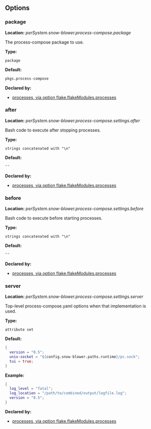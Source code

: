 ## Options

### package
**Location:** *perSystem.snow-blower.process-compose.package*

The process-compose package to use.

**Type:**

`package`

**Default:**
```nix
pkgs.process-compose
```

**Declared by:**

- [processes, via option flake.flakeModules.processes](https://github.com/use-the-fork/snow-blower/tree/main/modules/processes/default.nix)


### after
**Location:** *perSystem.snow-blower.process-compose.settings.after*

Bash code to execute after stopping processes.

**Type:**

`strings concatenated with "\n"`

**Default:**
```nix
""
```

**Declared by:**

- [processes, via option flake.flakeModules.processes](https://github.com/use-the-fork/snow-blower/tree/main/modules/processes/default.nix)


### before
**Location:** *perSystem.snow-blower.process-compose.settings.before*

Bash code to execute before starting processes.

**Type:**

`strings concatenated with "\n"`

**Default:**
```nix
""
```

**Declared by:**

- [processes, via option flake.flakeModules.processes](https://github.com/use-the-fork/snow-blower/tree/main/modules/processes/default.nix)


### server
**Location:** *perSystem.snow-blower.process-compose.settings.server*

Top-level process-compose.yaml options when that implementation is used.


**Type:**

`attribute set`

**Default:**
```nix
{
  version = "0.5";
  unix-socket = "${config.snow-blower.paths.runtime}/pc.sock";
  tui = true;
}

```

**Example:**

```nix
{
  log_level = "fatal";
  log_location = "/path/to/combined/output/logfile.log";
  version = "0.5";
}
```

**Declared by:**

- [processes, via option flake.flakeModules.processes](https://github.com/use-the-fork/snow-blower/tree/main/modules/processes/default.nix)

